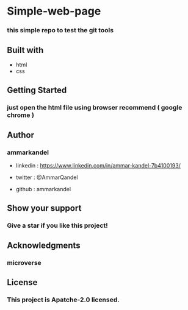 # Simple-web-page

### this simple repo to test the git tools

## Built with

- html
- css

## Getting Started

### just open the html file using browser recommend ( google chrome )

## Author

### ammarkandel

- linkedin : https://www.linkedin.com/in/ammar-kandel-7b4100193/

- twitter : @AmmarQandel

- github : ammarkandel

## Show your support

### Give a star if you like this project!

## Acknowledgments

### microverse

## License

### This project is Apatche-2.0 licensed.
